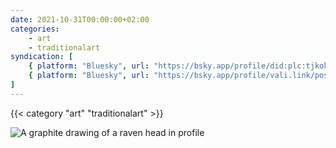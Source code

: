 ```yaml
---
date: 2021-10-31T00:00:00+02:00
categories:
    - art
    - traditionalart
syndication: [
    { platform: "Bluesky", url: "https://bsky.app/profile/did:plc:tjkokzqdnfzzlaxdjjzzzi5b/post/3k5s7xmxvyp26", hidden: true },
    { platform: "Bluesky", url: "https://bsky.app/profile/vali.link/post/3k5s7xmxvyp26" }
]
---
```

{{< category "art" "traditionalart" >}}

<img class="u-featured" src="/posts/2021-10-31_0000/raven.jpg" alt="A graphite drawing of a raven head in profile" >

